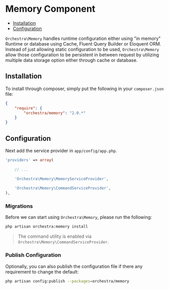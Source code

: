 Memory Component
==============

* [Installation](#installation)
* [Configuration](#configuration)

`Orchestra\Memory` handles runtime configuration either using "in memory" Runtime or database using Cache, Fluent Query Builder or Eloquent ORM. Instead of just allowing static configuration to be used, `Orchestra\Memory` allow those configuration to be persistent in between request by utilizing multiple data storage option either through cache or database.

## Installation

To install through composer, simply put the following in your `composer.json` file:

```json
{
	"require": {
		"orchestra/memory": "2.0.*"
	}
}
```

## Configuration

Next add the service provider in `app/config/app.php`.

```php
'providers' => array(
	
	// ...
	
	'Orchestra\Memory\MemoryServiceProvider',

	'Orchestra\Memory\CommandServiceProvider',
),
```

### Migrations

Before we can start using `Orchestra\Memory`, please run the following:

```bash
php artisan orchestra:memory install
```

> The command utility is enabled via `Orchestra\Memory\CommandServiceProvider`.

### Publish Configuration

Optionally, you can also publish the configuration file if there any requirement to change the default:

```bash
php artisan config:publish --packages=orchestra/memory
```
